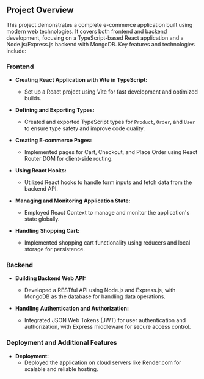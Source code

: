 ## Project Overview

This project demonstrates a complete e-commerce application built using modern web technologies. It covers both frontend and backend development, focusing on a TypeScript-based React application and a Node.js/Express.js backend with MongoDB. Key features and technologies include:

### Frontend

- **Creating React Application with Vite in TypeScript:**
  - Set up a React project using Vite for fast development and optimized builds.
  
- **Defining and Exporting Types:**
  - Created and exported TypeScript types for `Product`, `Order`, and `User` to ensure type safety and improve code quality.

- **Creating E-commerce Pages:**
  - Implemented pages for Cart, Checkout, and Place Order using React Router DOM for client-side routing.

- **Using React Hooks:**
  - Utilized React hooks to handle form inputs and fetch data from the backend API.

- **Managing and Monitoring Application State:**
  - Employed React Context to manage and monitor the application's state globally.

- **Handling Shopping Cart:**
  - Implemented shopping cart functionality using reducers and local storage for persistence.

### Backend

- **Building Backend Web API:**
  - Developed a RESTful API using Node.js and Express.js, with MongoDB as the database for handling data operations.

- **Handling Authentication and Authorization:**
  - Integrated JSON Web Tokens (JWT) for user authentication and authorization, with Express middleware for secure access control.

### Deployment and Additional Features

- **Deployment:**
  - Deployed the application on cloud servers like Render.com for scalable and reliable hosting.
